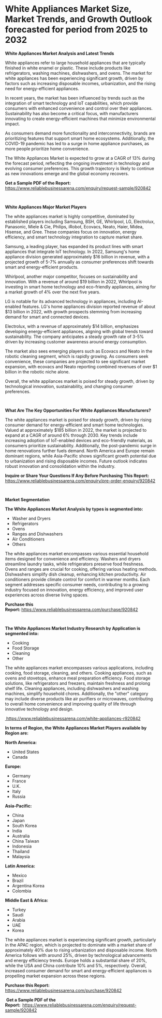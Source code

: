 <p><h1>White Appliances Market Size, Market Trends, and Growth Outlook forecasted for period from 2025 to 2032</h1></p><p><strong>White Appliances Market Analysis and Latest Trends</strong></p>
<p><p>White appliances refer to large household appliances that are typically finished in white enamel or plastic. These include products like refrigerators, washing machines, dishwashers, and ovens. The market for white appliances has been experiencing significant growth, driven by factors such as increasing disposable incomes, urbanization, and the rising need for energy-efficient appliances. </p><p>In recent years, the market has been influenced by trends such as the integration of smart technology and IoT capabilities, which provide consumers with enhanced convenience and control over their appliances. Sustainability has also become a critical focus, with manufacturers innovating to create energy-efficient machines that minimize environmental impact. </p><p>As consumers demand more functionality and interconnectivity, brands are prioritizing features that support smart home ecosystems. Additionally, the COVID-19 pandemic has led to a surge in home appliance purchases, as more people prioritize home convenience. </p><p>The White Appliances Market is expected to grow at a CAGR of 13% during the forecast period, reflecting the ongoing investment in technology and evolving consumer preferences. This growth trajectory is likely to continue as new innovations emerge and the global economy recovers.</p></p>
<p><strong>Get a Sample PDF of the Report:&nbsp;</strong> <a href="https://www.reliablebusinessarena.com/enquiry/request-sample/920842?utm_campaign=2960&utm_medium=2&utm_source=Github&utm_content=ia&utm_term=17042025&utm_id=white-appliances">https://www.reliablebusinessarena.com/enquiry/request-sample/920842</a></p>
<p>&nbsp;</p>
<p><strong>White Appliances Major Market Players</strong></p>
<p><p>The white appliances market is highly competitive, dominated by established players including Samsung, BSH, GE, Whirlpool, LG, Electrolux, Panasonic, Miele & Cie, Philips, iRobot, Ecovacs, Neato, Haier, Midea, Hisense, and Gree. These companies focus on innovation, energy efficiency, and smart technology integration to capture market share.</p><p>Samsung, a leading player, has expanded its product lines with smart appliances that integrate IoT technology. In 2022, Samsung's home appliance division generated approximately $16 billion in revenue, with a projected growth of 5-7% annually as consumer preferences shift towards smart and energy-efficient products.</p><p>Whirlpool, another major competitor, focuses on sustainability and innovation. With a revenue of around $19 billion in 2022, Whirlpool is investing in smart home technology and eco-friendly appliances, aiming for a market growth of 4% over the next five years.</p><p>LG is notable for its advanced technology in appliances, including AI-enabled features. LG's home appliances division reported revenue of about $13 billion in 2022, with growth prospects stemming from increasing demand for smart and connected devices.</p><p>Electrolux, with a revenue of approximately $14 billion, emphasizes developing energy-efficient appliances, aligning with global trends toward sustainability. The company anticipates a steady growth rate of 3-5% driven by increasing customer awareness around energy consumption.</p><p>The market also sees emerging players such as Ecovacs and Neato in the robotic cleaning segment, which is rapidly growing. As consumers seek convenience, these companies are projected to see significant market expansion, with ecovacs and Neato reporting combined revenues of over $1 billion in the robotic niche alone.</p><p>Overall, the white appliances market is poised for steady growth, driven by technological innovation, sustainability, and changing consumer preferences.</p></p>
<p>&nbsp;</p>
<p><strong>What Are The Key Opportunities For White Appliances Manufacturers?</strong></p>
<p><p>The white appliances market is poised for steady growth, driven by rising consumer demand for energy-efficient and smart home technologies. Valued at approximately $185 billion in 2022, the market is projected to expand at a CAGR of around 6% through 2030. Key trends include increasing adoption of IoT-enabled devices and eco-friendly materials, as consumers prioritize sustainability. Additionally, the post-pandemic surge in home renovations further fuels demand. North America and Europe remain dominant regions, while Asia-Pacific shows significant growth potential due to urbanization and rising disposable incomes. Future outlook indicates robust innovation and consolidation within the industry.</p></p>
<p><strong>Inquire or Share Your Questions If Any Before Purchasing This Report:</strong> <a href="https://www.reliablebusinessarena.com/enquiry/pre-order-enquiry/920842?utm_campaign=2960&utm_medium=2&utm_source=Github&utm_content=ia&utm_term=17042025&utm_id=white-appliances">https://www.reliablebusinessarena.com/enquiry/pre-order-enquiry/920842</a></p>
<p>&nbsp;</p>
<p><strong>Market Segmentation</strong></p>
<p><strong>The White Appliances Market Analysis by types is segmented into:</strong></p>
<p><ul><li>Washer and Dryers</li><li>Refrigerators</li><li>Ovens</li><li>Ranges and Dishwashers</li><li>Air Conditioners</li><li>Others</li></ul></p>
<p><p>The white appliances market encompasses various essential household items designed for convenience and efficiency. Washers and dryers streamline laundry tasks, while refrigerators preserve food freshness. Ovens and ranges are crucial for cooking, offering various heating methods. Dishwashers simplify dish cleanup, enhancing kitchen productivity. Air conditioners provide climate control for comfort in warmer months. Each segment addresses specific consumer needs, contributing to a growing industry focused on innovation, energy efficiency, and improved user experiences across diverse living spaces.</p></p>
<p><strong>Purchase this Report:&nbsp;</strong><a href="https://www.reliablebusinessarena.com/purchase/920842?utm_campaign=2960&utm_medium=2&utm_source=Github&utm_content=ia&utm_term=17042025&utm_id=white-appliances">https://www.reliablebusinessarena.com/purchase/920842</a></p>
<p>&nbsp;</p>
<p><strong>The White Appliances Market Industry Research by Application is segmented into:</strong></p>
<p><ul><li>Cooking</li><li>Food Storage</li><li>Cleaning</li><li>Other</li></ul></p>
<p><p>The white appliances market encompasses various applications, including cooking, food storage, cleaning, and others. Cooking appliances, such as ovens and stovetops, enhance meal preparation efficiency. Food storage solutions, like refrigerators and freezers, maintain freshness and prolong shelf life. Cleaning appliances, including dishwashers and washing machines, simplify household chores. Additionally, the "other" category may include diverse products like air purifiers or microwaves, contributing to overall home convenience and improving quality of life through innovative technology and design.</p></p>
<p><a href="https://www.reliablebusinessarena.com/white-appliances-r920842?utm_campaign=2960&utm_medium=2&utm_source=Github&utm_content=ia&utm_term=17042025&utm_id=white-appliances">&nbsp;https://www.reliablebusinessarena.com/white-appliances-r920842</a></p>
<p><strong>In terms of Region, the White Appliances Market Players available by Region are:</strong></p>
<p>
    <p> <strong> North America: </strong>
        <ul>
            <li>United States</li>
            <li>Canada</li>
        </ul>
        </p> 
    <p> <strong> Europe: </strong>
        <ul>
            <li>Germany</li>
            <li>France</li>
            <li>U.K.</li>
            <li>Italy</li>
            <li>Russia</li>
        </ul>
        </p> 
    <p> <strong> Asia-Pacific: </strong>
        <ul>
            <li>China</li>
            <li>Japan</li>
            <li>South Korea</li>
            <li>India</li>
            <li>Australia</li>
            <li>China Taiwan</li>
            <li>Indonesia</li>
            <li>Thailand</li>
            <li>Malaysia</li>
        </ul>
        </p> 
    <p> <strong> Latin America: </strong>
        <ul>
            <li>Mexico</li>
            <li>Brazil</li>
            <li>Argentina Korea</li>
            <li>Colombia</li>
        </ul>
        </p> 
    <p> <strong> Middle East & Africa: </strong>
        <ul>
            <li>Turkey</li>
            <li>Saudi</li>
            <li>Arabia</li>
            <li>UAE</li>
            <li>Korea</li>
        </ul>
    </p>
    </p>
<p><p>The white appliances market is experiencing significant growth, particularly in the APAC region, which is projected to dominate with a market share of approximately 40% due to rising urbanization and disposable income. North America follows with around 25%, driven by technological advancements and energy efficiency trends. Europe holds a substantial share of 20%, while the USA and China contribute 10% and 5%, respectively. Overall, increased consumer demand for smart and energy-efficient appliances is propelling market expansion across these regions.</p></p>
<p><strong>Purchase this Report: </strong><a href="https://www.reliablebusinessarena.com/purchase/920842?utm_campaign=2960&utm_medium=2&utm_source=Github&utm_content=ia&utm_term=17042025&utm_id=white-appliances">https://www.reliablebusinessarena.com/purchase/920842</a></p>
<p>&nbsp;<strong>Get a Sample PDF of the Report:&nbsp;&nbsp;</strong><a href="https://www.reliablebusinessarena.com/enquiry/request-sample/920842?utm_campaign=2960&utm_medium=2&utm_source=Github&utm_content=ia&utm_term=17042025&utm_id=white-appliances">https://www.reliablebusinessarena.com/enquiry/request-sample/920842</a></p>
<p><strong></strong></p>
<p><p></p><p></p><p></p></p>